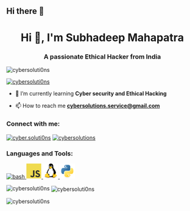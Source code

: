 ## Hi there 👋
<h1 align="center">Hi 👋, I'm Subhadeep Mahapatra</h1>
<h3 align="center">A passionate Ethical Hacker from India</h3>

<p align="left"> <img src="https://komarev.com/ghpvc/?username=cybersoluti0ns&label=Profile%20views&color=0e75b6&style=flat" alt="cybersoluti0ns" /> </p>

<p align="left"> <a href="https://github.com/ryo-ma/github-profile-trophy"><img src="https://github-profile-trophy.vercel.app/?username=cybersoluti0ns" alt="cybersoluti0ns" /></a> </p>

- 🌱 I’m currently learning **Cyber security and Ethical Hacking**

- 📫 How to reach me **cybersolutions.service@gmail.com**

<h3 align="left">Connect with me:</h3>
<p align="left">
<a href="https://instagram.com/cyber.soluti0ns" target="blank"><img align="center" src="https://raw.githubusercontent.com/rahuldkjain/github-profile-readme-generator/master/src/images/icons/Social/instagram.svg" alt="cyber.soluti0ns" height="30" width="40" /></a>
<a href="https://www.youtube.com/c/cybersolutions" target="blank"><img align="center" src="https://raw.githubusercontent.com/rahuldkjain/github-profile-readme-generator/master/src/images/icons/Social/youtube.svg" alt="cybersolutions" height="30" width="40" /></a>
</p>

<h3 align="left">Languages and Tools:</h3>
<p align="left"> <a href="https://www.gnu.org/software/bash/" target="_blank" rel="noreferrer"> <img src="https://www.vectorlogo.zone/logos/gnu_bash/gnu_bash-icon.svg" alt="bash" width="40" height="40"/> </a> <a href="https://developer.mozilla.org/en-US/docs/Web/JavaScript" target="_blank" rel="noreferrer"> <img src="https://raw.githubusercontent.com/devicons/devicon/master/icons/javascript/javascript-original.svg" alt="javascript" width="40" height="40"/> </a> <a href="https://www.linux.org/" target="_blank" rel="noreferrer"> <img src="https://raw.githubusercontent.com/devicons/devicon/master/icons/linux/linux-original.svg" alt="linux" width="40" height="40"/> </a> <a href="https://www.python.org" target="_blank" rel="noreferrer"> <img src="https://raw.githubusercontent.com/devicons/devicon/master/icons/python/python-original.svg" alt="python" width="40" height="40"/> </a> </p>

<p><img align="left" src="https://github-readme-stats.vercel.app/api/top-langs?username=cybersoluti0ns&show_icons=true&locale=en&layout=compact" alt="cybersoluti0ns" /></p>

<p>&nbsp;<img align="center" src="https://github-readme-stats.vercel.app/api?username=cybersoluti0ns&show_icons=true&locale=en" alt="cybersoluti0ns" /></p>

<p><img align="center" src="https://github-readme-streak-stats.herokuapp.com/?user=cybersoluti0ns&" alt="cybersoluti0ns" /></p>


<!--
**cybersoluti0ns/cybersoluti0ns** is a ✨ _special_ ✨ repository because its `README.md` (this file) appears on your GitHub profile.

Here are some ideas to get you started:

- 🔭 I’m currently working on ...
- 🌱 I’m currently learning ...
- 👯 I’m looking to collaborate on ...
- 🤔 I’m looking for help with ...
- 💬 Ask me about ...
- 📫 How to reach me: ...
- 😄 Pronouns: ...
- ⚡ Fun fact: ...
-->

